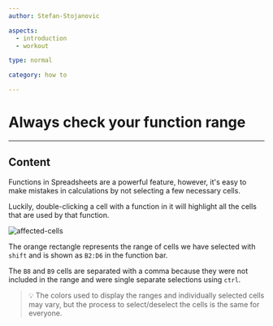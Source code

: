 ```yaml
---
author: Stefan-Stojanovic

aspects:
  - introduction
  - workout

type: normal

category: how to

---
```


# Always check your function range

---
## Content

Functions in Spreadsheets are a powerful feature, however, it's easy to make mistakes in calculations by not selecting a few necessary cells.

Luckily, double-clicking a cell with a function in it will highlight all the cells that are used by that function.

![affected-cells](https://img.enkipro.com/6e178721138adb01cf84146f045288b0.png)

The orange rectangle represents the range of cells we have selected with `shift` and is shown as `B2:D6` in the function bar. 

The `B8` and `B9` cells are separated with a comma because they were not included in the range and were single separate selections using `ctrl`.

> 💡 The colors used to display the ranges and individually selected cells may vary, but the process to select/deselect the cells is the same for everyone.